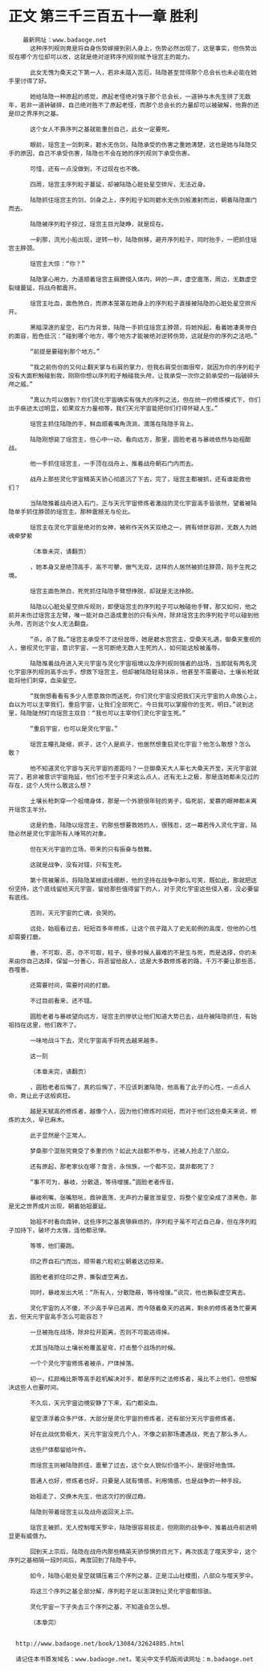 # 正文 第三千三百五十一章 胜利
        最新网址：www.badaoge.net
          这种序列规则竟是将自身伤势嫁接到别人身上，伤势必然出现了，这是事实，但伤势出现在哪个方位却可以改，这就是绝对逆转序列规则赋予瑶宫主的能力。
      
          此女无愧为桑天之下第一人，若非未踏入苦厄，陆隐甚至觉得那个总会长也未必能在她手里讨得了好。
      
          她给陆隐一种原起的感觉，原起老怪绝对强于那个总会长，一道钟与木先生拼了无数年，若非一道钟破碎，自己绝对胜不了原起老怪，而那个总会长的力量却可以被破解，他靠的还是印之界序列之基。
      
          这个女人不靠序列之基就能重创自己，此女一定要死。
      
          眼前，瑶宫主一剑刺来，碧水无伤剑，陆隐承受的伤害之重她清楚，这也是她与陆隐交手的原因，自己不承受伤害，陆隐也不会在她的序列规则下承受伤害。
      
          可惜，还有一点没做到，不过现在也不晚。
      
          四周，瑶宫主序列粒子蔓延，却被陆隐心脏处星空排斥，无法近身。
      
          陆隐抓住瑶宫主的剑，剑身之上，序列粒子如同碧水无伤剑般激射而出，朝着陆隐面门而去。
      
          陆隐被序列粒子掠过，瑶宫主目光陡睁，就是现在。
      
          一刹那，流光小船出现，逆转一秒，陆隐侧移，避开序列粒子，同时抬手，一把抓住瑶宫主脖颈。
      
          瑶宫主大惊：“你？”
      
          陆隐掌心用力，力道顺着瑶宫主肩膀侵入体内，砰的一声，虚空震荡，周边，无数虚空裂缝蔓延，将战舟都震开。
      
          瑶宫主吐血，面色煞白，而原本笼罩在她身上的序列粒子直接被陆隐的心脏处星空排斥开。
      
          黑暗深邃的星空，石门为背景，陆隐一手抓住瑶宫主脖颈，将她拎起，看着她凄美惨白的面容，脸色低沉：“碰到哪个地方，哪个地方才能被绝对逆转伤势，这就是你的序列之法吧。”
      
          “前提是要碰到那个地方。”
      
          “我之前伤你的又何止翻天掌与右肩的掌力，但我右肩受创面很窄，就因为你的序列粒子没有大面积触碰到我，刚刚你想以序列粒子触碰我头颅，让我承受一次你之前承受的一指破碎头颅之威。”
      
          “真以为可以做到？你们灵化宇宙确实有强大的序列之法，但在统一的修炼模式下，你们出手痕迹太过明显，如果双方力量相等，我们天元宇宙能把你们打得怀疑人生。”
      
          瑶宫主抓住陆隐的手，鲜血顺着嘴角流淌，滴落在陆隐手背上。
      
          陆隐刚想毙了瑶宫主，但心中一动，看向远方，那里，圆脸老者与暴岐依然与始祖酣战。
      
          他一手抓住瑶宫主，一手顶在战舟上，推着战舟朝石门内而去。
      
          战舟上那些灵化宇宙精英天骄心彻底沉了下去，完了，瑶宫主都被抓，还有谁能救他们？
      
          当陆隐推着战舟进入石门，正与天元宇宙修炼者激战的灵化宇宙高手皆骇然，望着被陆隐单手抓住脖颈的瑶宫主，那种震撼无与伦比。
      
          瑶宫主在灵化宇宙是绝对的女神，被称作天外天双绝之一，拥有倾世容颜，无数人为她魂牵梦萦
      
          （本章未完，请翻页）
      
          ，她本身又是绝顶高手，高不可攀，傲气无双，这样的人居然被抓住脖颈，陷于生死之境。
      
          瑶宫主面色煞白，死死抓住陆隐手臂想挣脱，却就是无法挣脱。
      
          陆隐以心脏处星空排斥规则，即便瑶宫主的序列粒子可以触碰他手臂，那又如何，他之前并未伤过瑶宫主左臂，唯一能对自己造成重创的只有头颅，除非瑶宫主的序列粒子可以碰到他头颅，否则这个女人无法翻盘。
      
          “杀，杀了我。”瑶宫主承受不了这份屈辱，她是碧水宫宫主，受桑天礼遇，御桑天重视的人，傲视灵化宇宙，意识宇宙，一言可断绝无数人生死的人，如何能这般被羞辱。
      
          陆隐推着战舟进入天元宇宙与灵化宇宙祖境以及序列规则强者的战场，当即就有两名灵化宇宙序列规则高手出手，想救下瑶宫主，但却被陆隐轻易抹杀，他甚至不需要动，土壤长枪就能将他们刺穿，血染星空。
      
          “我倒想看看有多少人愿意救你而送死，你们灵化宇宙没把我们天元宇宙的人命放心上，自以为可以主宰我们，重启宇宙，让我们全部死亡，今日我可以掌握你的生死，明日。”说到这里，陆隐陡然盯向瑶宫主双目：“我也可以主宰你们灵化宇宙生死。”
      
          “重启宇宙，也可以是灵化宇宙。”
      
          瑶宫主瞳孔陡缩，疯子，这个人是疯子，他居然想重启灵化宇宙？他怎么敢想？怎么敢？
      
          他不知道灵化宇宙与天元宇宙的差距吗？一旦御桑天大人率七大桑天齐至，天元宇宙就完了，若非被意识宇宙拖延，他们也不至于只来这么点人，还有无上之极，那是连她都未见过的存在，这个人凭什么敢这么想？
      
          土壤长枪刺穿一个祖境身体，那是一个外貌很年轻的男子，临死前，爱慕的眼神都未离开瑶宫主半分。
      
          这是钓鱼，陆隐以瑶宫主，钓那些想要救她的人，很残忍，这一幕若传入灵化宇宙，陆隐必然是灵化宇宙所有人唾骂的对象。
      
          但在天元宇宙的立场，带来的只有振奋与鼓舞。
      
          这就是战争，没有对错，只有生死。
      
          第十院被屠杀，将陆隐某根底线绷断，他的坚持在战争中那么可笑，既如此，那就把这份坚持，这个底线留给天元宇宙，留给那些值得留下的人，对于灵化宇宙这些侵入者，没必要留有底线。
      
          否则，天元宇宙的亡魂，会哭的。
      
          远处，始祖看过去，短短百多年修炼，让这个孩子踏入了史无前例的高度，但他的心性却需要打磨。
      
          善，不可取，恶，亦不可取，柱子，很多时候人最难的不是生与死，而是选择，你的未来由你自己选择，保留一分善心，将恶留给敌人，这是大多数修炼者的路，千万不要让那些恶，吞噬善。
      
          还需要时间，需要时间的打磨。
      
          不过目前看来，还不错。
      
          圆脸老者与暴岐望向远方，瑶宫主的惨状让他们知道大势已去，战舟被陆隐抓住，有始祖挡在这里，他们救不了。
      
          一味地战斗下去，灵化宇宙高手将死去越来越多。
      
          这一刻
      
          （本章未完，请翻页）
      
          ，圆脸老者后悔了，真的后悔了，不应该刺激陆隐，他高看了此子的心性，一点点人命，竟让此子这般疯狂。
      
          越是天赋高的修炼者，越像个人，因为他们修炼时间短，而对于他们这些桑天来说，修炼的太久，早已麻木。
      
          此子显然是个正常人。
      
          梦桑那个混账究竟受了多重的伤？如此大战都不参与，还被人抢走了八部众。
      
          还有原起，那老家伙在哪？詹言，永恒族，一个都不见，莫非都死了？
      
          “事不可为，暴岐，分散退，等待增援。”圆脸老者传音。
      
          暴岐咧嘴，张嘴怒吼，鼎钟震荡，无声的力量宣泄星空，将整个星空染成了漆黑色，那是无之世界成片出现，朝着始祖蔓延。
      
          始祖不时看向鼎钟，这些序列之基真够麻烦的，序列粒子虽不可近自己身，但在序列粒子加持下，破坏力太强，连他都忌惮。
      
          等等，他们要跑。
      
          印之界自石门而出，顺带着六粒初尘朝着这边掠来。
      
          圆脸老者抓住印之界，撕裂虚空离去。
      
          同时，暴岐发出大吼：“所有人，分散隐蔽，等待增援。”说完，他也撕裂虚空离去。
      
          灵化宇宙的人不傻，不少高手早已逃离，而今随着桑天的逃离，剩余的修炼者急忙要离去，但天元宇宙高手怎么可能容忍？
      
          一旦被拖在战场，除非拉开距离，否则不可能逃得掉。
      
          尤其当陆隐以土壤长枪覆盖星穹，打击整个战场的时候。
      
          一个个灵化宇宙修炼者被杀，尸体掉落。
      
          初一，红颜梅比斯等高手趁机解决对手，都是序列之法修炼者，虽比不上他们，但想解决这些人也要时间。
      
          不久后，天元宇宙边境安静了下来，石门都染血。
      
          星空漂浮着众多尸体，大部分是灵化宇宙的修炼者，还有部分天元宇宙修炼者。
      
          好在此战优势极大，天元宇宙没死几个人，不像之前那场遭遇战，死去了那么多人。
      
          这些尸体都留给叶仵。
      
          而瑶宫主则被陆隐抓住，震晕了过去，这个女人貌似价值不小，是很好地鱼饵。
      
          普通人也好，修炼者也好，只要是人就有情感，利用情感，也是战争的一种手段。
      
          始祖走了，交换木先生，他这次打的很过瘾。
      
          陆隐则带着瑶宫主以及战舟返回天上宗。
      
          瑶宫主被抓，无人控制噬天罗伞，陆隐很容易拔走，但刚刚的战争中，推着战舟前进明显更有威慑力。
      
          回到天上宗后，陆隐在战舟内那些精英天骄惊惧的目光下，再次拔走了噬天罗伞，这个序列之基相隔一段时间后，再度回到了陆隐手中。
      
          如今，陆隐心脏处星空就镇压着三个序列之基，正是江山社稷图，八部众与噬天罗伞。
      
          将这三个序列之基全部分解，序列粒子足以澎湃到让灵化宇宙都惊骇。
      
          灵化宇宙一下子失去三个序列之基，不知道会怎么想。
      
          （本章完）
      
      
      http://www.badaoge.net/book/13084/32624885.html
      
      请记住本书首发域名：www.badaoge.net。笔尖中文手机版阅读网址：m.badaoge.net